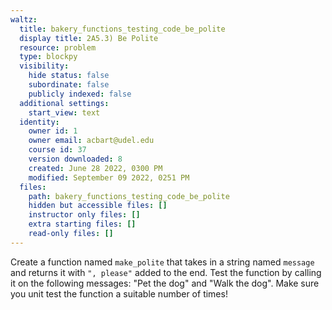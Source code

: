 ```yaml
---
waltz:
  title: bakery_functions_testing_code_be_polite
  display title: 2A5.3) Be Polite
  resource: problem
  type: blockpy
  visibility:
    hide status: false
    subordinate: false
    publicly indexed: false
  additional settings:
    start_view: text
  identity:
    owner id: 1
    owner email: acbart@udel.edu
    course id: 37
    version downloaded: 8
    created: June 28 2022, 0300 PM
    modified: September 09 2022, 0251 PM
  files:
    path: bakery_functions_testing_code_be_polite
    hidden but accessible files: []
    instructor only files: []
    extra starting files: []
    read-only files: []
---
```

<p>Create a function named <code>make_polite</code> that takes in a string named <code>message</code> and returns it with <code>", please"</code> added to the end. Test the function by calling it on the following messages: "Pet the dog" and "Walk the dog". Make sure you unit test the function a suitable number of times!</p>